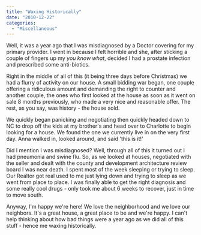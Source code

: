 ```yaml
---
title: "Waxing Historically"
date: "2010-12-22"
categories: 
  - "Miscellaneous"
---
```


Well, it was a year ago that I was misdiagnosed by a Doctor covering for my primary provider. I went in because I felt horrible and she, after sticking a couple of fingers up my _you know what_, decided I had a prostate infection and prescribed some anti-biotics.

Right in the middle of all of this (it being three days before Christmas) we had a flurry of activity on our house. A small bidding war began, one couple offering a ridiculous amount and demanding the right to counter and another couple, the ones who first looked at the house as soon as it went on sale 8 months previously, who made a very nice and reasonable offer. The rest, as you say, was history - the house sold.

We quickly began panicking and negotiating then quickly headed down to NC to drop off the kids at my brother's and head over to Charlotte to begin looking for a house. We found the one we currently live in on the very first day. Anna walked in, looked around, and said 'this is it!'

Did I mention I was misdiagnosed? Well, through all of this it turned out I had pneumonia and swine flu. So, as we looked at houses, negotiated with the seller and dealt with the county and development architecture review board I was near death. I spent most of the week sleeping or trying to sleep. Our Realtor got real used to me just lying down and trying to sleep as we went from place to place. I was finally able to get the right diagnosis and some really cool drugs - only took me about 6 weeks to recover, just in time to move south.

Anyway, I'm happy we're here! We love the neighborhood and we love our neighbors. It's a great house, a great place to be and we're happy. I can't help thinking about how bad things were a year ago as we did all of this stuff - hence me waxing historically.
